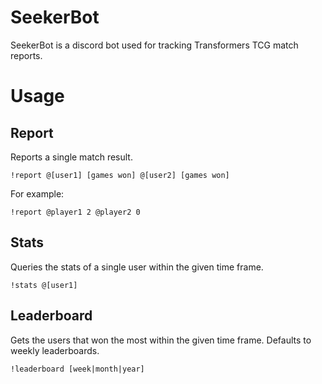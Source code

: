 # SeekerBot
SeekerBot is a discord bot used for tracking Transformers TCG match reports.

# Usage

## Report
Reports a single match result.

`!report @[user1] [games won] @[user2] [games won]`

For example:

`!report @player1 2 @player2 0`

## Stats
Queries the stats of a single user within the given time frame.

`!stats @[user1]`

## Leaderboard
Gets the users that won the most within the given time frame. Defaults to weekly leaderboards. 

`!leaderboard [week|month|year]`